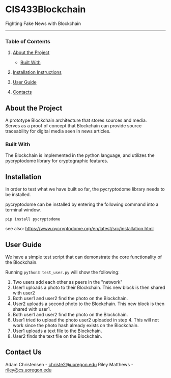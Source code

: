 # CIS433Blockchain
 Fighting Fake News with Blockchain

-----------
### Table of Contents

1. [About the Project](#about-the-project)

	- [Built With](#built-with)

2. [Installation Instructions](#installation)

3. [User Guide](#user-guide)

4. [Contacts](#contacts)

## About the Project
A prototype Blockchain architecture that stores sources and media. \
Serves as a proof of concept that Blockchain can provide source traceability for digital media seen in news articles.

### Built With
The Blockchain is implemented in the python language, and utilizes the pycryptodome library for cryptographic features.

## Installation
In order to test what we have built so far, the pycryptodome library needs to be installed. 

pycryptodome can be installed by entering the following command into a terminal window.

`pip install pycryptodome`

see also: https://www.pycryptodome.org/en/latest/src/installation.html

## User Guide
We have a simple test script that can demonstrate the core functionality of the Blockchain.

Running `python3 test_user.py` will show the following:

1. Two users add each other as peers in the "network"
2. User1 uploads a photo to their Blockchain. This new block is then shared with user2
3. Both user1 and user2 find the photo on the Blockchain.
4. User2 uploads a second photo to the Blockchain. This new block is then shared with user1.
5. Both user1 and user2 find the photo on the Blockchain.
6. User1 tried to upload the photo user2 uploaded in step 4. This will not work since the photo hash already exists on the Blockchain.
7. User1 uploads a text file to the Blockchain.
8. User2 finds the text file on the Blockchain.

## Contact Us
Adam Christensen - christe2@uoregon.edu
Riley Matthews   - riley@cs.uoregon.edu
